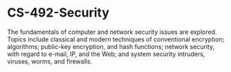# CS-492-Security
The fundamentals of computer and network security issues are explored. Topics include classical and modern techniques of conventional encryption; algorithms; public-key encryption, and hash functions; network security, with regard to e-mail, IP, and the Web; and system security intruders, viruses, worms, and firewalls.
